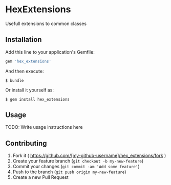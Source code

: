 # HexExtensions

Usefull extensions to common classes

## Installation

Add this line to your application's Gemfile:

```ruby
gem 'hex_extensions'
```

And then execute:

    $ bundle

Or install it yourself as:

    $ gem install hex_extensions

## Usage

TODO: Write usage instructions here

## Contributing

1. Fork it ( https://github.com/[my-github-username]/hex_extensions/fork )
2. Create your feature branch (`git checkout -b my-new-feature`)
3. Commit your changes (`git commit -am 'Add some feature'`)
4. Push to the branch (`git push origin my-new-feature`)
5. Create a new Pull Request
